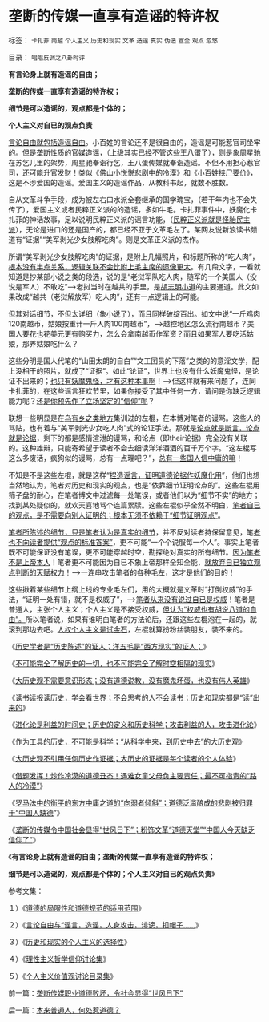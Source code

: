 # 垄断的传媒一直享有造谣的特许权

标签： `卡扎菲` `南越` `个人主义` `历史和现实` `文革` `造谣` `真实` `伪造` `宣全` `观点` `忽悠` 

目录： `唱唱反调之八卦时评`

**有言论身上就有造谣的自由；**

**垄断的传媒一直享有造谣的特许权；**

**细节是可以造谣的，观点都是个体的；**

**个人主义对自已的观点负责**



[言论自由就包括造谣自由](../../../2010/11/30/为什么处罚造谣将制造恐慌？.md)。小百姓的言论还不是很自由的，造谣是可能惹官司坐牢的。但是垄断性质的官媒造谣，（上级其实已经不管这些王八蛋了），则是象周星驰在苏乞儿里的架势，周星驰奉诣行乞，王八蛋传媒就奉诣造谣。不但不用担心惹官司，还可能升官发财！类似《[佛山小悦悦悲剧中的冷漠](../../../2011/10/22/借题发挥!炒作佛山悲剧的道德分子丑态.md)》和《[小百姓挟尸要价](../../../2010/8/26/刊登无良照《挟尸要价》涉嫌违法犯罪.md)》，这是不涉爱国的造谣。爱国主义的造谣作品，从教科书起，就数不胜数。

自从文革斗争手段，成为被左右口水派全套继承的国学瑰宝，（若干年内也不会失传了），爱国主义或者民粹正义派的的造谣，多如牛毛。卡扎菲事件中，妖魔化卡扎菲的神话故事，足以说明民粹正义派的谣言功能，（[民粹正义派就是怪胎民主派](../../../2009/11/12/小农意识的暴力倾向和文革.md)），无论是进口的还是国产的，都已经不亚于文革毛左了。某网友说新浪读书频道有“证据”“美军剥光少女肢解吃肉”。则是文革正义派的杰作。

所谓“美军剥光少女肢解吃肉”的证据，是附上几幅照片，和标题所称的“吃人肉”，[根本没有半点关系，逻辑关联不会比附上毛主席的遗像更大](../../../2010/2/24/产权，特权，人权，和市场经济.md)。有几段文字，一看就知道是抄某部小说之类的段选，说的是“老挝军队吃人肉，随军的一个美国人（没说是军人）不敢吃”——>老挝当时在越共的手里，是[胡志明小道](../../../2009/7/10/美国在越南的反游击和斯里兰卡死了的凶猫.md)的主要通道。此文如果改成“越共（老挝解放军）吃人肉”，还有一点逻辑上的可能。

但其对话细节，不但太详细（象小说了），而且同样破绽百出。如文中说“一斤鸡肉120南越币，姑娘按重计一斤人肉100南越币”，——>越控地区怎么流行南越币？美国人要花也花美元更有购买力，怎么会拿南越币作军资？而且如果军人要吃活姑娘，那养姑娘吃什么？



这些分明是国人代笔的“山田太朗的自白”“文工团员的下落”之类的的意淫文学，配上没相干的照片，就成了“证据”。如此“论证”，世界上也没有什么妖魔鬼怪，是论证不出来的；[也只有妖魔鬼怪，才有这种本事啊](../../../2009/8/22/刀笔吏之史诗与史实.md)！——>但这样就有来问题了，连同卡扎菲的，在这些谣言狂欢节里，如果你接受了其中任何一方，请问是你缺乏逻辑能力呢？还[是你预先作了立场坚定的“信仰”呢](../../../2011/5/28/直觉！不确定性定律下的专制与民主.md)？



联想一些明显是在[乌有乡之类地方](http://blog.sina.com.cn/s/blog_53486b710100uyxr.html)集训过的左棍，在本博对笔者的谩骂。这些人的骂贴，也有着与“美军剥光少女吃人肉”式的论证手法。那就是[论点就是断言，论点就是论据](../../../2011/3/3/中国传统议论文“三要素”的沟通含义.md)，剩下的都是感情渲泄的谩骂，和论点（即their论据）完全没有关联的。这种雄辩，只能寄希望于读者不会去细读洋洋酒洒的百千万个字。“这左棍写这么多废话，疯狗似的谩骂，总有一点理吧？”，[总有一些国人信中庸的嘛](../../../2011/1/22/非黑即白的科学和中庸的意识形态.md)！

不知是不是这些左棍，就是这样“[捏造谣言，证明道德论据作妖魔化用](../../../2010/10/10/“创造性伪证”哲学诡辩艺术.md)”，他们也想当然地认为，笔者对历史和现实的观点，也是“依靠细节证明论点的”。这些左棍用筛子盘的耐心，在笔者博文中过滤每一处笔误，或者他们以为“细节不实”的地方；找到某处疑似的，就欢天喜地骂个连篇累牍。这些左棍似乎全然不明白，[笔者自已的观点，是不需要向别人证明的；根本无须不依赖于“细节证明观点”](../../../2011/4/25/混淆了证人和法官角色的理性主义.md)。

[笔者所陈述的细节，只是笔者认为是真实的细节](../../../2011/6/26/结论是个体性的，谎言只能针对细节.md)，并不反对读者持保留意见，笔[者也不向读者提供“观点的标准答案”](../../../2011/6/15/为什么会“同意，Concuring&nbsp;Opinion&quot;？.md)，更不可能“一个个说服每一个人”。事实上笔者既不可能保证没有笔误，更不可能穿越时空，勘探绝对真实的所有细节。[因为笔者不是上帝本人](../../../2009/6/25/My&nbsp;God!我的上帝！绝对的真理存在吗？.md)！笔者更不可能因为自已不象上帝那样全知全能，[就放弃自已独立观点判断的天赋权力](../../../2010/5/20/为什么我的观点就是对的？别人是错的？.md)！——>一连串攻击笔者的各种毛左，这才是他们的目的！

这些揪着某些细节上纲上线的专业毛左们，用的大概就是文革时“打倒权威”的手法，“证明一处有错，就不是权威了”，——>[笔者从来没有说过自已是权威](../../../2011/2/18/主张标准答案者将失去发言权.md)！笔者是普通人，主张个人主义；个人主义是不接受权威，[但认为“权威也有胡说八道的自由”。](../../../2010/3/5/权威同样有胡说八道的平等权力.md)所以笔者说，如果有谁明白笔者的方法论后，还跟这些左棍泡在一起的，就滚到那边去吧。[人权个人主义是试金石](../../../2009/11/12/别人的人权也是人权.md)，左棍就算扮粉丝装朋友，装不来的。

《[历史学者是“历史陈述”的证人；洋五毛是“西方现实”的证人；](../../../2011/4/27/理性主义者自爆隐私的权威性.md)》

《[不可能完全了解历史的一切，也不可能完全了解时空相隔的现实](../../../2011/6/9/历史观就是现实的世界观.md)》

《[大历史观不需要意识形态；没有道德说教，没有魔鬼坏蛋，也没有伟人英雄](../../../2011/7/14/欣赏塔利班的中国传统文人.md)》

《[读书读报读历史，学会看世界；不会思考的人不会读书；历史和现实都是“读”出来的](../../../2011/8/11/读书读报懂历史，学会旅游看世界.md)》

《[进化论是利益的时间史；历史的定义和历史科学；攻击利益的人，攻击进化论](../../../2011/9/16/进化论是利益的时间史；历史的定义和历史科学；.md)》

《[作为工具的历史，不可能是科学；“从科学中来，到历史中去”的大历史观](../../../2011/9/19/历史学家们一般不懂历史；.md)》

《[大历史观不引用任何历史作证据；大历史的证据是每个读者的个人体验](../../../2011/10/8/普通人能理解的“普通的人，普通的事”.md)》

《[借题发挥！炒作冷漠的道德丑态！遇难女童父母负主要责任；最不可指责的“路人的冷漠”](../../../2011/10/22/借题发挥!炒作佛山悲剧的道德分子丑态.md)》

《[罗马法中的衡平的东方中庸之道的“向弱者倾斜”；道德泛滥酿成的悲剧被归罪于“中国人缺德](../../../2011/10/22/罗马法衡平的中庸之道的“向弱者倾斜”的传统恶法.md)”》

《[垄断的传媒令中国社会显得“世风日下”；粉饰文革“道德天堂”“中国人今天缺乏信仰了”](../../../2011/11/1/垄断传媒职业道德败坏，令社会显得“世风日下”.md)》

《**有言论身上就有造谣的自由；垄断的传媒一直享有造谣的特许权；**

**细节是可以造谣的，观点都是个体的；个人主义对自已的观点负责**》



参考文集：

１）《[道德的局限性和道德规范的适用范围](../../../2009/11/19/道德的局限性和道德规范的适用范围.md)》

２）《[言论自由与“谣言，造谣，人身攻击，诽谤，扣帽子……](../../../2011/6/25/言论自由与“谣言，造谣，人身攻击，诽谤，扣帽子……”.md)》

３）《[历史和现实的个人主义的选择性](../../../2011/6/18/历史现实个人主义的选择性.md)》

４）《[理性主义哲学信仰讨论集](../../../2010/5/28/理性主义哲学信仰讨论集.md)》

５）《[个人主义价值观讨论目录集](../../../2010/5/21/个人主义价值观讨论目录集.md)》

前一篇：[垄断传媒职业道德败坏，令社会显得“世风日下”](../../../2011/11/1/垄断传媒职业道德败坏，令社会显得“世风日下”.md)

后一篇：[本来普通人，何处惹道德？](../../../2011/11/1/本来普通人，何处惹道德？.md)